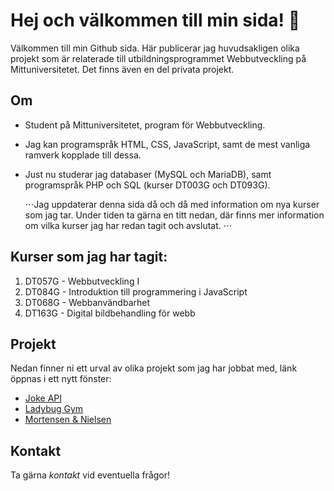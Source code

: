 

<!--
**AnnieBRGit/AnnieBRGit** is a ✨ _special_ ✨ repository because its `README.md` (this file) appears on your GitHub profile.

Here are some ideas to get you started:

- 🔭 I’m currently working on ...
- 🌱 I’m currently learning ...
- 👯 I’m looking to collaborate on ...
- 🤔 I’m looking for help with ...
- 💬 Ask me about ...
- 📫 How to reach me: ...
- 😄 Pronouns: ...
- ⚡ Fun fact: ...
-->
# Hej och välkommen till min sida! 👋

Välkommen till min Github sida. Här publicerar jag huvudsakligen olika projekt som är relaterade till utbildningsprogrammet Webbutveckling på Mittuniversitetet. Det finns även en del privata projekt. 

## Om

- Student på Mittuniversitetet, program för Webbutveckling. 
- Jag kan programspråk HTML, CSS, JavaScript, samt de mest vanliga ramverk kopplade till dessa. 
- Just nu studerar jag databaser (MySQL och MariaDB), samt programspråk PHP och SQL (kurser DT003G och DT093G). 

   ⋅⋅⋅Jag uppdaterar denna sida då och då med information om nya kurser som jag tar. Under tiden ta gärna en titt nedan, där finns mer information om vilka kurser jag har redan tagit och avslutat. ⋅⋅⋅


## Kurser som jag har tagit:
1. DT057G - Webbutveckling I
2. DT084G - Introduktion till programmering i JavaScript
3. DT068G - Webbanvändbarhet
4. DT163G - Digital bildbehandling för webb 

## Projekt

Nedan finner ni ett urval av olika projekt som jag har jobbat med, länk öppnas i ett nytt fönster: 

-   [Joke API](https://anniebrgit.github.io/JokeAPI_Project/)
-   [Ladybug Gym](https://anniebrgit.github.io/MS-Project-1/)
-   [Mortensen & Nielsen](https://anniebrgit.github.io/WebbutvecklingI-Projekt/)


## Kontakt

Ta gärna _kontakt_ vid eventuella frågor!
